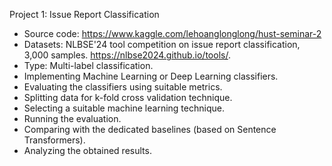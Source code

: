 
Project 1: Issue Report Classification
- Source code: https://www.kaggle.com/lehoanglonglong/hust-seminar-2
- Datasets: NLBSE'24 tool competition on issue report classification, 3,000 samples.
https://nlbse2024.github.io/tools/.
- Type: Multi-label classification.
- Implementing Machine Learning or Deep Learning classifiers.
- Evaluating the classifiers using suitable metrics.
- Splitting data for k-fold cross validation technique.
- Selecting a suitable machine learning technique.
- Running the evaluation.
- Comparing with the dedicated baselines (based on Sentence Transformers).
- Analyzing the obtained results.
